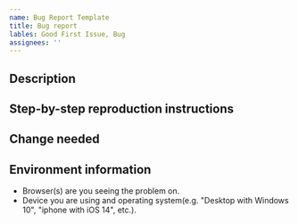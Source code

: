 ```yaml
---
name: Bug Report Template
title: Bug report
lables: Good First Issue, Bug
assignees: ''
---
```


<!--
Please fill out All required sections.

-->

## Description
<!-- Please write a brief description of the bug. -->

## Step-by-step reproduction instructions
<!--
Please list the steps needed to reporduce the bug. For example:
1.
2.
3.
-->

## Change needed
<!-- Please describe the change needed

-->

## Environment information
- Browser(s) are you seeing the problem on.
- Device you are using and operating system(e.g. "Desktop with Windows 10", "iphone with iOS 14", etc.).
